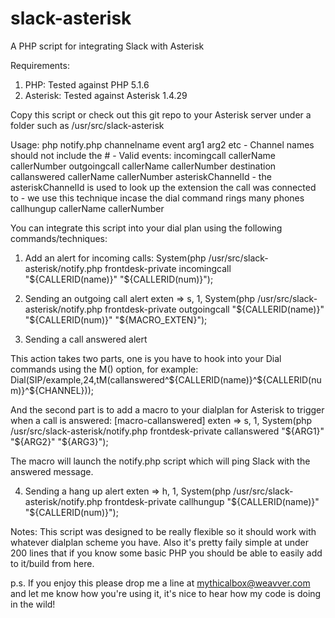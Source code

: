 # slack-asterisk
A PHP script for integrating Slack with Asterisk

Requirements:
1. PHP: Tested against PHP 5.1.6
2. Asterisk: Tested against Asterisk 1.4.29 

Copy this script or check out this git repo to your Asterisk server under a folder such as /usr/src/slack-asterisk

Usage: php notify.php channelname event arg1 arg2 etc
     - Channel names should not include the #
     - Valid events:
          incomingcall callerName callerNumber
          outgoingcall callerName callerNumber destination
          callanswered callerName callerNumber asteriskChannelId
           - the asteriskChannelId is used to look up the extension the call was connected to
           - we use this technique incase the dial command rings many phones
          callhungup callerName callerNumber

You can integrate this script into your dial plan using the following commands/techniques:

1. Add an alert for incoming calls:
     System(php /usr/src/slack-asterisk/notify.php frontdesk-private incomingcall "${CALLERID(name)}" "${CALLERID(num)}");

2. Sending an outgoing call alert
     exten => s, 1, System(php /usr/src/slack-asterisk/notify.php frontdesk-private outgoingcall "${CALLERID(name)}" "${CALLERID(num)}" "${MACRO_EXTEN}");

3. Sending a call answered alert

This action takes two parts, one is you have to hook into your Dial commands using the M() option, for example:
     Dial(SIP/example,24,tM(callanswered^${CALLERID(name)}^${CALLERID(num)}^${CHANNEL}));

And the second part is to add a macro to your dialplan for Asterisk to trigger when a call is answered:
     [macro-callanswered]
          exten => s, 1, System(php /usr/src/slack-asterisk/notify.php frontdesk-private callanswered "${ARG1}" "${ARG2}" "${ARG3}");

The macro will launch the notify.php script which will ping Slack with the answered message.

4. Sending a hang up alert
     exten => h, 1, System(php /usr/src/slack-asterisk/notify.php frontdesk-private callhungup "${CALLERID(name)}" "${CALLERID(num)}");


Notes: This script was designed to be really flexible so it should work with whatever dialplan scheme you have. Also it's pretty faily simple at under 200 lines that if you know some basic PHP you should be able to easily add to it/build from here.


p.s. If you enjoy this please drop me a line at mythicalbox@weavver.com and let me know how you're using it, it's nice to hear how my code is doing in the wild!